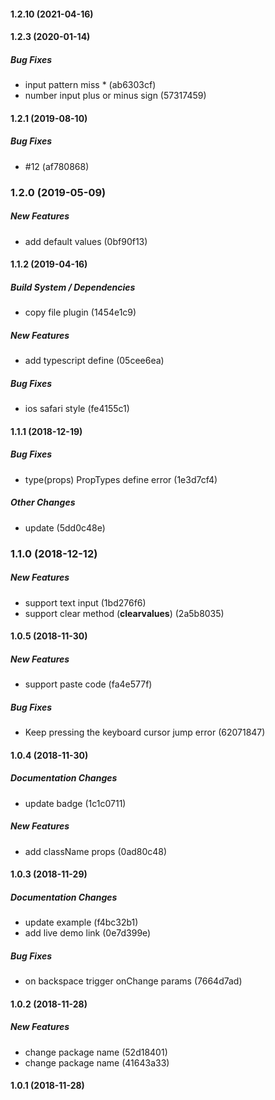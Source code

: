 #### 1.2.10 (2021-04-16)

#### 1.2.3 (2020-01-14)

##### Bug Fixes

*  input pattern miss * (ab6303cf)
*  number input plus or minus sign (57317459)

#### 1.2.1 (2019-08-10)

##### Bug Fixes

*  #12 (af780868)

### 1.2.0 (2019-05-09)

##### New Features

*  add default values (0bf90f13)

#### 1.1.2 (2019-04-16)

##### Build System / Dependencies

*  copy file plugin (1454e1c9)

##### New Features

*  add typescript define (05cee6ea)

##### Bug Fixes

*  ios safari style (fe4155c1)

#### 1.1.1 (2018-12-19)

##### Bug Fixes

*  type(props) PropTypes define error (1e3d7cf4)

##### Other Changes

*  update (5dd0c48e)

### 1.1.0 (2018-12-12)

##### New Features

*  support text input (1bd276f6)
*  support clear method (__clearvalues__) (2a5b8035)

#### 1.0.5 (2018-11-30)

##### New Features

*  support paste code (fa4e577f)

##### Bug Fixes

*  Keep pressing the keyboard cursor jump error (62071847)

#### 1.0.4 (2018-11-30)

##### Documentation Changes

*  update badge (1c1c0711)

##### New Features

*  add className props (0ad80c48)

#### 1.0.3 (2018-11-29)

##### Documentation Changes

*  update example (f4bc32b1)
*  add live demo link (0e7d399e)

##### Bug Fixes

*  on backspace trigger onChange params (7664d7ad)

#### 1.0.2 (2018-11-28)

##### New Features

*  change package name (52d18401)
*  change package name (41643a33)

#### 1.0.1 (2018-11-28)

